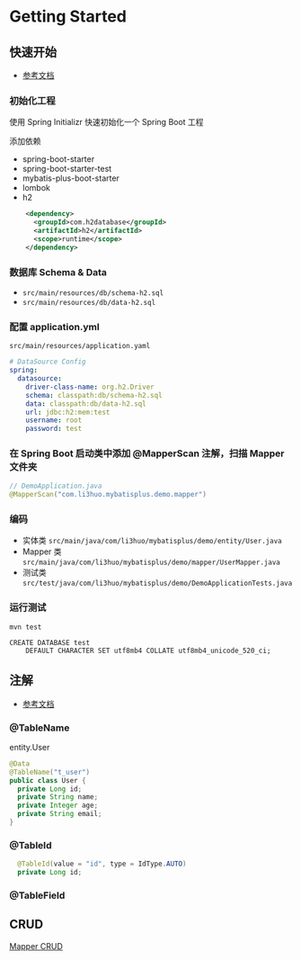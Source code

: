 # Getting Started

## 快速开始

- [参考文档](https://mybatis.plus/guide/quick-start.html)

### 初始化工程

使用 Spring Initializr 快速初始化一个 Spring Boot 工程

添加依赖

- spring-boot-starter
- spring-boot-starter-test
- mybatis-plus-boot-starter
- lombok
- h2

```xml
    <dependency>
      <groupId>com.h2database</groupId>
      <artifactId>h2</artifactId>
      <scope>runtime</scope>
    </dependency>
```

### 数据库 Schema & Data

- `src/main/resources/db/schema-h2.sql`
- `src/main/resources/db/data-h2.sql`

### 配置 application.yml

`src/main/resources/application.yaml`

```yaml
# DataSource Config
spring:
  datasource:
    driver-class-name: org.h2.Driver
    schema: classpath:db/schema-h2.sql
    data: classpath:db/data-h2.sql
    url: jdbc:h2:mem:test
    username: root
    password: test
```

### 在 Spring Boot 启动类中添加 @MapperScan 注解，扫描 Mapper 文件夹

```java
// DemoApplication.java
@MapperScan("com.li3huo.mybatisplus.demo.mapper")
```

### 编码

- 实体类 `src/main/java/com/li3huo/mybatisplus/demo/entity/User.java`
- Mapper 类 `src/main/java/com/li3huo/mybatisplus/demo/mapper/UserMapper.java`
- 测试类 `src/test/java/com/li3huo/mybatisplus/demo/DemoApplicationTests.java`

### 运行测试

`mvn test`

```mysql
CREATE DATABASE test
    DEFAULT CHARACTER SET utf8mb4 COLLATE utf8mb4_unicode_520_ci;
```

## 注解

- [参考文档](https://mybatis.plus/guide/annotation.html)

### @TableName

entity.User

```java
@Data
@TableName("t_user")
public class User {
  private Long id;
  private String name;
  private Integer age;
  private String email;
}
```

### @TableId

```java
  @TableId(value = "id", type = IdType.AUTO)
  private Long id;
```

### @TableField


## CRUD

[Mapper CRUD](https://mybatis.plus/guide/crud-interface.html)